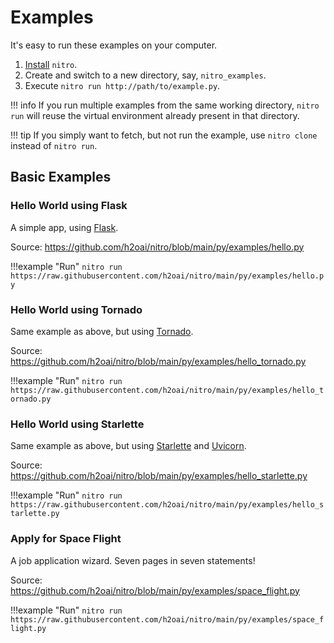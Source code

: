 # Examples

It's easy to run these examples on your computer.

1. [Install](install.md) `nitro`.
2. Create and switch to a new directory, say, `nitro_examples`.
3. Execute `nitro run http://path/to/example.py`.

!!! info 
    If you run multiple examples from the same working directory, `nitro run` will reuse the virtual environment 
    already present in that directory.

!!! tip
    If you simply want to fetch, but not run the example, use `nitro clone` instead of `nitro run`.

## Basic Examples

### Hello World using Flask

A simple app, using [Flask](https://flask.palletsprojects.com/).

Source: https://github.com/h2oai/nitro/blob/main/py/examples/hello.py

!!!example "Run"
    ```
    nitro run https://raw.githubusercontent.com/h2oai/nitro/main/py/examples/hello.py
    ```

### Hello World using Tornado

Same example as above, but using [Tornado](https://www.tornadoweb.org/en/stable/index.html).

Source: https://github.com/h2oai/nitro/blob/main/py/examples/hello_tornado.py

!!!example "Run"
    ```
    nitro run https://raw.githubusercontent.com/h2oai/nitro/main/py/examples/hello_tornado.py
    ```

### Hello World using Starlette

Same example as above, but using [Starlette](https://www.starlette.io/) and [Uvicorn](https://www.uvicorn.org/).

Source: https://github.com/h2oai/nitro/blob/main/py/examples/hello_starlette.py

!!!example "Run"
    ```
    nitro run https://raw.githubusercontent.com/h2oai/nitro/main/py/examples/hello_starlette.py
    ```

### Apply for Space Flight

A job application wizard. Seven pages in seven statements!

Source: https://github.com/h2oai/nitro/blob/main/py/examples/space_flight.py

!!!example "Run"
    ```
    nitro run https://raw.githubusercontent.com/h2oai/nitro/main/py/examples/space_flight.py
    ```

